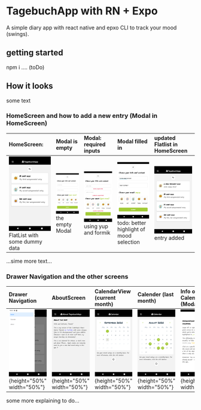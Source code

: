 # TagebuchApp with RN + Expo
A simple diary app with react native and epxo CLI to track your mood (swings). 

## getting started
npm i
.... (toDo)

## How it looks

some text

### HomeScreen and how to add a new entry (Modal in HomeScreen)

| HomeScreen: | Modal is empty | Modal: required inputs | Modal filled in | updated Flatlist in HomeScreen |
|:------------|:---------------|:-----------------------|:----------------|:-------------------------------|
| <img src="https://github.com/anneKoethke/tagebuch/blob/master/assets/examplePics/01-HomeScreen.png" width="216"> FlatList with some dummy data | <img src="https://github.com/anneKoethke/tagebuch/blob/master/assets/examplePics/02-ModalEntryFrom_empty.png" width="216"> the empty Modal | <img src="https://github.com/anneKoethke/tagebuch/blob/master/assets/examplePics/03-ModalEntryForm_required.png" width="216"> using yup and formik | <img src="https://github.com/anneKoethke/tagebuch/blob/master/assets/examplePics/04-ModalEntryForm_with_data.png" width="216"> todo: better highlight of mood selection | <img src="https://github.com/anneKoethke/tagebuch/blob/master/assets/examplePics/05-updated_HomeScreen.png" width="216"> entry added |

...sime more text...

### Drawer Navigation and the other screens

| Drawer Navigation | AboutScreen | CalendarView (current month) | Calender (last month)  | Info on CalendarView (Modal) | HomeScreen: EntryDetails |
|:------------------|:------------|:-----------------------------|:-----------------------|:-----------------------------|:--------------------|
| ![alt text](https://github.com/anneKoethke/tagebuch/blob/master/assets/examplePics/06-DrawerNavigation.png "DrawerNavigation"){height="50%" width="50%"} | ![alt text](https://github.com/anneKoethke/tagebuch/blob/master/assets/examplePics/07-AboutScreen.png "AboutScreen"){height="50%" width="50%"} |![alt text](https://github.com/anneKoethke/tagebuch/blob/master/assets/examplePics/08-CalendarView.png "CalendarView - current month"){height="50%" width="50%"} | ![alt text](https://github.com/anneKoethke/tagebuch/blob/master/assets/examplePics/09-CalendarView_last_month.png "last month"){height="50%" width="50%"} | ![alt text](https://github.com/anneKoethke/tagebuch/blob/master/assets/examplePics/10-ModalCalendarInfo.png "Info on CalendarView (Modal)"){height="50%" width="50%"} | ![alt text](https://github.com/anneKoethke/tagebuch/blob/master/assets/examplePics/09-CalendarView_last_month.png "last month"){height="50%" width="50%"} | ![alt text](https://github.com/anneKoethke/tagebuch/blob/master/assets/examplePics/11-EntryDetails.png "EntryDetails"){height="50%" width="50%"} |


some more explaining to do...
